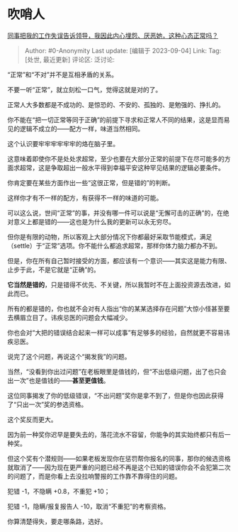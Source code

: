 # 吹哨人
[同事把我的工作失误告诉领导，我因此内心埋怨、厌恶她，这种心态正常吗？](https://www.zhihu.com/question/619869697/answer/3196458897)

> Author: #0-Anonymity
> Last update: [编辑于 2023-09-04]
> Link:
> Tag: [处世, 最近更新]
> 评论区:
> 泛讨论:

“正常”和“不对”并不是互相矛盾的关系。

不要一听“正常”，就立刻松一口气，觉得这就是对的了。

正常人大多数都是不成功的、是惊恐的、不安的、孤独的、是勉强的、挣扎的。

你不能在“把一切正常等同于正确”的前提下寻求和正常人不同的结果，这是显而易见的逻辑不成立的——配方一样，味道当然相同。

这个认识要牢牢牢牢牢牢的烙在脑子里。

这意味着即使你不是处处求超常，至少也要在大部分正常的前提下在尽可能多的方面求超常，这是争取超出一般水平得到幸福平安这种罕见结果的逻辑必要条件。

你肯定要在某些方面作出一些“这很正常，但是错的”的判断。

这样你才有不一样的配方，有获得不一样的味道的可能。

可以这么说，世间“正常”的事，并没有哪一件可以说是“无懈可击的正确”的，在绝对意义上都是错的——这也是为什么我的更新可以永无穷尽。

但你是有限的动物，所以客观上大部分情况下你都最好采取节能模式，满足（settle）于“正常”选项。你不能什么都追求超常，那样你体力脑力都办不到。

但是，你在所有自己暂时接受的方面，都应该有一个意识——其实这是能力有限、止步于此，不是它就是“正确”的。

**它当然是错的**，只是错得不优先、不关键，所以我暂时不在上面投资源去改进，如此而已。

所有的都是错的，你也就不会对有人指出“你的某某选择存在问题”大惊小怪甚至要去横眉立目了。讳疾忌医的问题会大幅减少。

你也会对“大把的错误结合起来一样可以成事”有足够多的经验，自然就更不容易讳疾忌医。

说完了这个问题，再说这个“揭发我”的问题。

当然，“没看到你出过问题”在老板眼里是值钱的，但“不出低级问题，出了也只会出一次”也是值钱的——**甚至更值钱**。

这位同事揭发了你的低级错误，“不出问题”奖你是拿不到了，但是你也因此获得了“只出一次”奖的参选资格。

这个奖反而更大。

因为前一种奖你迟早是要失去的，落花流水不容留，你能争的其实始终都只有后一种奖。

但这个奖有个潜规则——如果老板发现你在惩罚帮你报名的同事，那你的候选资格就取消了——因为现在更严重的问题已经不再是这个已知的错误你会不会犯第二次的问题了，而是你看上去没拉响警报的工作靠不靠得住的问题。

犯错 -1，不隐瞒 +0.8，不重犯 +10；

犯错 -1，隐瞒/报复报告人 -10，取消“不重犯”的考察资格。

你算清楚得失，要走哪条路，选好。
